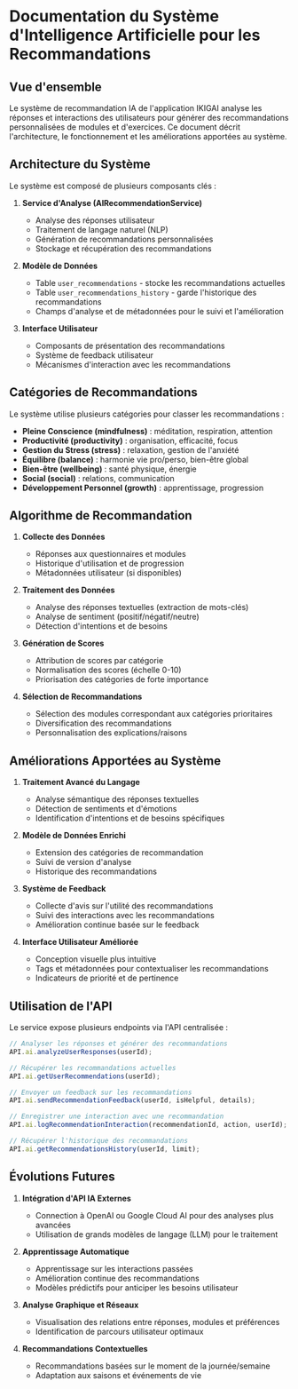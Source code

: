 # Documentation du Système d'Intelligence Artificielle pour les Recommandations

## Vue d'ensemble

Le système de recommandation IA de l'application IKIGAI analyse les réponses et interactions des utilisateurs pour générer des recommandations personnalisées de modules et d'exercices. Ce document décrit l'architecture, le fonctionnement et les améliorations apportées au système.

## Architecture du Système

Le système est composé de plusieurs composants clés :

1. **Service d'Analyse (AIRecommendationService)**
   - Analyse des réponses utilisateur
   - Traitement de langage naturel (NLP)
   - Génération de recommandations personnalisées
   - Stockage et récupération des recommandations

2. **Modèle de Données**
   - Table `user_recommendations` - stocke les recommandations actuelles
   - Table `user_recommendations_history` - garde l'historique des recommandations
   - Champs d'analyse et de métadonnées pour le suivi et l'amélioration

3. **Interface Utilisateur**
   - Composants de présentation des recommandations
   - Système de feedback utilisateur
   - Mécanismes d'interaction avec les recommandations

## Catégories de Recommandations

Le système utilise plusieurs catégories pour classer les recommandations :

- **Pleine Conscience (mindfulness)** : méditation, respiration, attention
- **Productivité (productivity)** : organisation, efficacité, focus
- **Gestion du Stress (stress)** : relaxation, gestion de l'anxiété
- **Équilibre (balance)** : harmonie vie pro/perso, bien-être global
- **Bien-être (wellbeing)** : santé physique, énergie
- **Social (social)** : relations, communication
- **Développement Personnel (growth)** : apprentissage, progression

## Algorithme de Recommandation

1. **Collecte des Données**
   - Réponses aux questionnaires et modules
   - Historique d'utilisation et de progression
   - Métadonnées utilisateur (si disponibles)

2. **Traitement des Données**
   - Analyse des réponses textuelles (extraction de mots-clés)
   - Analyse de sentiment (positif/négatif/neutre)
   - Détection d'intentions et de besoins

3. **Génération de Scores**
   - Attribution de scores par catégorie
   - Normalisation des scores (échelle 0-10)
   - Priorisation des catégories de forte importance

4. **Sélection de Recommandations**
   - Sélection des modules correspondant aux catégories prioritaires
   - Diversification des recommandations
   - Personnalisation des explications/raisons

## Améliorations Apportées au Système

1. **Traitement Avancé du Langage**
   - Analyse sémantique des réponses textuelles
   - Détection de sentiments et d'émotions
   - Identification d'intentions et de besoins spécifiques

2. **Modèle de Données Enrichi**
   - Extension des catégories de recommandation
   - Suivi de version d'analyse
   - Historique des recommandations

3. **Système de Feedback**
   - Collecte d'avis sur l'utilité des recommandations
   - Suivi des interactions avec les recommandations
   - Amélioration continue basée sur le feedback

4. **Interface Utilisateur Améliorée**
   - Conception visuelle plus intuitive
   - Tags et métadonnées pour contextualiser les recommandations
   - Indicateurs de priorité et de pertinence

## Utilisation de l'API

Le service expose plusieurs endpoints via l'API centralisée :

```javascript
// Analyser les réponses et générer des recommandations
API.ai.analyzeUserResponses(userId);

// Récupérer les recommandations actuelles
API.ai.getUserRecommendations(userId);

// Envoyer un feedback sur les recommandations
API.ai.sendRecommendationFeedback(userId, isHelpful, details);

// Enregistrer une interaction avec une recommandation
API.ai.logRecommendationInteraction(recommendationId, action, userId);

// Récupérer l'historique des recommandations
API.ai.getRecommendationsHistory(userId, limit);
```

## Évolutions Futures

1. **Intégration d'API IA Externes**
   - Connection à OpenAI ou Google Cloud AI pour des analyses plus avancées
   - Utilisation de grands modèles de langage (LLM) pour le traitement

2. **Apprentissage Automatique**
   - Apprentissage sur les interactions passées
   - Amélioration continue des recommandations
   - Modèles prédictifs pour anticiper les besoins utilisateur

3. **Analyse Graphique et Réseaux**
   - Visualisation des relations entre réponses, modules et préférences
   - Identification de parcours utilisateur optimaux

4. **Recommandations Contextuelles**
   - Recommandations basées sur le moment de la journée/semaine
   - Adaptation aux saisons et événements de vie
